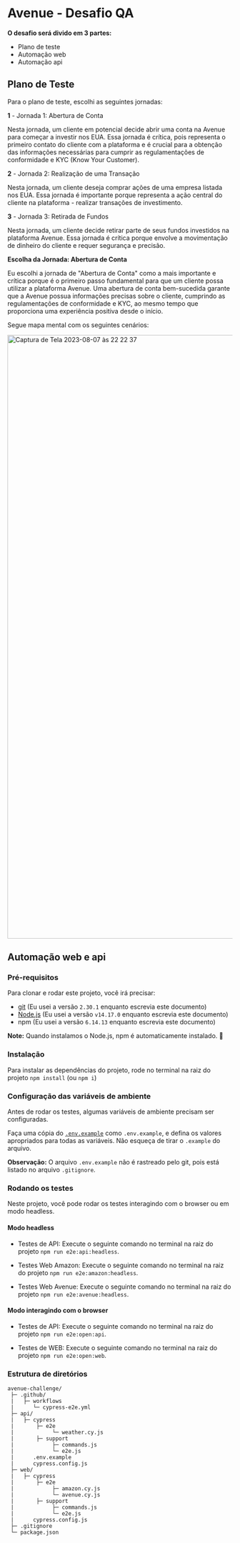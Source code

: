 # Avenue - Desafio QA

**O desafio será divido em 3 partes:**
 - Plano de teste
 - Automação web
 - Automação api

## Plano de Teste
Para o plano de teste, escolhi as seguintes jornadas:

**1** - Jornada 1: Abertura de Conta

Nesta jornada, um cliente em potencial decide abrir uma conta na Avenue para começar a investir nos EUA.
Essa jornada é crítica, pois representa o primeiro contato do cliente com a plataforma e é crucial para
a obtenção das informações necessárias para cumprir as regulamentações de conformidade e KYC (Know Your Customer).

**2** - Jornada 2: Realização de uma Transação

Nesta jornada, um cliente deseja comprar ações de uma empresa listada nos EUA. 
Essa jornada é importante porque representa a ação central do cliente na plataforma - realizar transações de investimento.

**3** - Jornada 3: Retirada de Fundos

Nesta jornada, um cliente decide retirar parte de seus fundos investidos na plataforma Avenue. 
Essa jornada é crítica porque envolve a movimentação de dinheiro do cliente e requer segurança e precisão.

**Escolha da Jornada: Abertura de Conta**

Eu escolhi a jornada de "Abertura de Conta" como a mais importante e crítica porque é o primeiro passo fundamental para que um cliente possa utilizar a plataforma Avenue. 
Uma abertura de conta bem-sucedida garante que a Avenue possua informações precisas sobre o cliente, cumprindo as regulamentações de conformidade e KYC, 
ao mesmo tempo que proporciona uma experiência positiva desde o início.

Segue mapa mental com os seguintes cenários:

<img width="1352" alt="Captura de Tela 2023-08-07 às 22 22 37" src="https://github.com/hllsouza/avenue-challenge/assets/29413179/636570d3-fbf8-43eb-8ffa-d75503839ebb">

## Automação web e api

### Pré-requisitos

Para clonar e rodar este projeto, você irá precisar:

- [git](https://git-scm.com/downloads) (Eu usei a versão `2.30.1` enquanto escrevia este documento)
- [Node.js](https://nodejs.org/en/) (Eu usei a versão `v14.17.0` enquanto escrevia este documento)
- npm (Eu usei a versão `6.14.13` enquanto escrevia este documento)

**Note:** Quando instalamos o Node.js, npm é automaticamente instalado. 🚀

### Instalação

Para instalar as dependências do projeto, rode no terminal na raiz do projeto `npm install` (ou `npm i`)

### Configuração das variáveis de ambiente

Antes de rodar os testes, algumas variáveis de ambiente precisam ser configuradas.

Faça uma cópia do [`.env.example`](./api/.env.example) como `.env.example`, e defina os valores apropriados para todas as variáveis. Não esqueça de tirar o `.example` do arquivo.

**Observação:** O arquivo `.env.example` não é rastreado pelo git, pois está listado no arquivo `.gitignore`.

### Rodando os testes

Neste projeto, você pode rodar os testes interagindo com o browser ou em modo headless.

#### Modo headless 

- Testes de API:
Execute o seguinte comando no terminal na raiz do projeto `npm run e2e:api:headless`.

- Testes Web Amazon:
Execute o seguinte comando no terminal na raiz do projeto `npm run e2e:amazon:headless`.

- Testes Web Avenue:
Execute o seguinte comando no terminal na raiz do projeto `npm run e2e:avenue:headless`.

#### Modo interagindo com o browser

- Testes de API:
Execute o seguinte comando no terminal na raiz do projeto `npm run e2e:open:api`.

- Testes de WEB:
Execute o seguinte comando no terminal na raiz do projeto `npm run e2e:open:web`.

### Estrutura de diretórios

```
avenue-challenge/
 ├─ .github/
 |   ├─ workflows
 |      └─ cypress-e2e.yml
 ├─ api/
 |   ├─ cypress
 |       ├─ e2e
 |            └─ weather.cy.js
 |       ├─ support
 |            ├─ commands.js
 |            └─ e2e.js
 |      .env.example
 |      cypress.config.js
 ├─ web/
 |   ├─ cypress
 |       ├─ e2e
 |            ├─ amazon.cy.js
 |            └─ avenue.cy.js
 |       ├─ support
 |            ├─ commands.js
 |            └─ e2e.js
 |      cypress.config.js
 ├─ .gitignore
 └─ package.json
```
